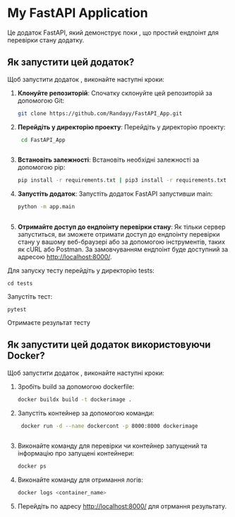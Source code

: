 # My FastAPI Application

Це додаток FastAPI, який демонструє поки , що простий ендпоінт для перевірки стану додатку.

## Як запустити цей додаток?

Щоб запустити додаток , виконайте наступні кроки:

1. **Клонуйте репозиторій**: Спочатку склонуйте цей репозиторій за допомогою Git:

    ```bash
    git clone https://github.com/Randayy/FastAPI_App.git
   

2. **Перейдіть у директорію проекту**: Перейдіть у директорію проекту:

   ```bash
    cd FastAPI_App
    
4. **Встановіть залежності**: Встановіть необхідні залежності за допомогою pip:

    ```bash
    pip install -r requirements.txt | pip3 install -r requirements.txt
    

5. **Запустіть додаток**: Запустіть додаток FastAPI запустивши main:
    
   ```bash
   python -m app.main
    
6. **Отримайте доступ до ендпоінту перевірки стану**: Як тільки сервер запуститься, ви зможете отримати доступ до ендпоінту перевірки стану у вашому веб-браузері або за допомогою інструментів, таких як cURL або Postman. За замовчуванням ендпоінт буде доступний за адресою [http://localhost:8000/](http://localhost:8000/).

Для запуску тесту перейдіть у директорію tests:

    cd tests

Запустіть тест:

    pytest

Отримаєте результат тесту


## Як запустити цей додаток використовуючи Docker?

Щоб запустити додаток , виконайте наступні кроки:

1. Зробіть build за допомогою dockerfile:

    ```bash
    docker buildx build -t dockerimage .
   

2. Запустіть контейнер за допомогою команди:

   ```bash
    docker run -d --name dockercont -p 8000:8000 dockerimage
    
3. Виконайте команду для перевірки чи контейнер запущений та інформацію про запущені контейнери:

    ```bash
    docker ps
    

4. Виконайте команду для отримання логів:

    ```bash
    docker logs <container_name>


5. Перейдіть по адресу [http://localhost:8000/](http://localhost:8000/) для отрмання результату.
    



